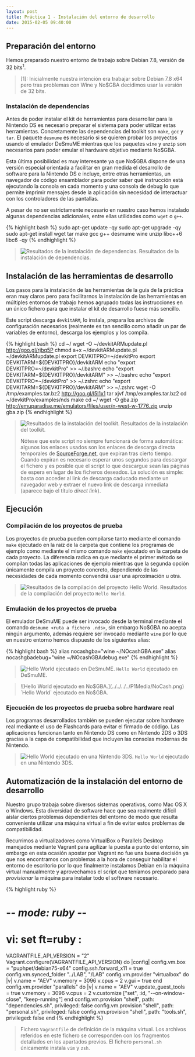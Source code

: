 ```yaml
---
layout: post
title: Práctica 1 - Instalación del entorno de desarrollo
date: 2015-02-05 09:40:00
---
```


## Preparación del entorno

Hemos preparado nuestro entorno de trabajo sobre Debian 7.8, versión de
32 bits<sup>1</sup>.

> [1]: Inicialmente nuestra intención era trabajar sobre Debian 7.8 x64
>      pero tras problemas con Wine y No$GBA decidimos usar la versión de
>      32 bits.

### Instalación de dependencias

Antes de poder instalar el kit de herramientas para desarrollar para la
Nintendo DS es necesario preparar el sistema para poder utilizar estas
herramientas. Concretamente las dependencias del toolkit son
`make`, `gcc` y `tar`. El
paquete `desmume` es necesario si se quieren probar los
proyectos usando el emulador DeSmuME mientras que los paquetes
`wine` y `unzip` son necesarios para poder
emular el hardware objetivo mediante No$GBA.

Esta última posibilidad es muy interesante ya que No$GBA dispone de una
versión especial orientada a facilitar en gran medida el desarrollo de
software para la Nintendo DS e incluye, entre otras herramientas, un
navegador de código ensamblador para poder saber qué instrucción está
ejecutando la consola en cada momento y una consola de debug lo que
permite imprimir mensajes desde la aplicación sin necesidad de
interactuar con los controladores de las pantallas.

A pesar de no ser estrictamente necesario en nuestro caso hemos
instalado algunas dependencias adicionales, entre ellas utilidades como
`wget` o `g++`.

{% highlight bash %}
sudo apt-get update -qy
sudo apt-get upgrade -qy
sudo apt-get install wget tar make gcc g++ desmume wine unzip libc++6 libc6 -qy
{% endhighlight %}

> ![Resultados de la instalación de dependencias.](../../../../P1Media/Dependencias.png)
> Resultados de la instalación de dependencias.

## Instalación de las herramientas de desarrollo

Los pasos para la instalación de las herramientas de la guía de la práctica eran muy claros pero para facilitarnos la instalación de las herramientas en múltiples entornos de trabajo hemos agrupado todas las instrucciones en un único fichero para que instalar el kit de desarrollo fuese más sencillo.

Este script descarga `devkitARM`, lo instala, prepara los archivos de configuración necesarios (realmente es tan sencillo como añadir un par de variables de entorno), descarga los ejemplos y los compila.

{% highlight bash %}
cd ~/
wget -O ~/devkitARMupdate.pl http://goo.gl/rjbq5P
chmod a+x ~/devkitARMupdate.pl
~/devkitARMupdate.pl
export DEVKITPRO=~/devkitPro
export DEVKITARM=${DEVKITPRO}/devkitARM
echo "export DEVKITPRO=~/devkitPro" >>  ~/.bashrc
echo "export DEVKITARM=${DEVKITPRO}/devkitARM" >>  ~/.bashrc
echo "export DEVKITPRO=~/devkitPro" >>  ~/.zshrc
echo "export DEVKITARM=${DEVKITPRO}/devkitARM" >>  ~/.zshrc
wget -O /tmp/examples.tar.bz2 http://goo.gl/l5I1x1
tar xjvf /tmp/examples.tar.bz2
cd ~/devkitPro/examples/nds
make
cd ~/
wget -O gba.zip http://emuparadise.me/emulators/files/user/n-west-w-1776.zip
unzip gba.zip
{% endhighlight %}

> ![Resultados de la instalación del toolkit.](../../../../P1Media/Toolkit.png)
> Resultados de la instalación del toolkit.
>
> Nótese que este script no siempre funcionará de forma automática: algunos los enlaces usados son los enlaces de descarga directa temporales de [SourceForge.net](http://sourceforge.net), que expiran tras cierto tiempo. Cuando expiran es necesario esperar unos segundos para descargar el fichero y es posible que el script lo que descargue sean las páginas de espera en lugar de los ficheros deseados. La solución es simple: basta con acceder al link de descarga caducado mediante un navegador web y extraer el nuevo link de descarga inmediata (aparece bajo el título *direct link*).

## Ejecución

### Compilación de los proyectos de prueba

Los proyectos de prueba pueden compilarse tanto mediante el comando `make` ejecutado en la raíz de la carpeta que contiene los programas de ejemplo como mediante el mismo comando `make` ejecutado en la carpeta de cada proyecto. La diferencia radica en que mediante el primer método se compilan todas las aplicaciones de ejemplo mientras que la segunda opción únicamente compila un proyecto concreto, dependiendo de las necesidades de cada momento convendrá usar una aproximación u otra.

> ![Resultados de la compilación del proyecto Hello World.](../../../../P1Media/Compilado.png)
> Resultados de la compilación del proyecto `Hello World`.

### Emulación de los proyectos de prueba

El emulador DeSmuME puede ser invocado desde la terminal mediante el comando `desmume <ruta a fichero .nds>`, sin embargo No$GBA no acepta ningún argumento, además requiere ser invocado mediante `wine` por lo que en nuestro entorno hemos dispuesto de los siguientes alias:

{% highlight bash %}
alias nocashgba="wine ~/NOcashGBA.exe"
alias nocashgbadebug="wine ~/NOcashGBAdebug.exe"
{% endhighlight %}

> ![Hello World ejecutado en DeSmuME.](../../../../P1Media/DeSmuME.png)
> `Hello World` ejecutado en DeSmuME.

> ![Hello World ejecutado en No$GBA.](../../../../P1Media/NoCash.png)
> `Hello World` ejecutado en No$GBA.

### Ejecución de los proyectos de prueba sobre hardware real

Los programas desarrollados también se pueden ejecutar sobre hardware real mediante el uso de Flashcards para evitar el firmado de código. Las aplicaciones funcionan tanto en Nintendo DS como en Nintendo 2DS o 3DS gracias a la capa de compatibilidad que incluyen las consolas modernas de Nintendo.

> ![Hello World ejecutado en una Nintendo 3DS.](../../../../P1Media/3DS.jpg)
> `Hello World` ejecutado en una Nintendo 3DS.

## Automatización de la instalación del entorno de desarrollo

Nuestro grupo trabaja sobre diversos sistemas operativos, como Mac OS X o Windows. Esta diversidad de software hace que sea realmente difícil aislar ciertos problemas dependientes del entorno de modo que resulta conveniente utilizar una máquina virtual a fin de evitar estos problemas de compatibilidad.

Recurrimos a virtualizadores como VirtualBox o Parallels Desktop manejados mediante Vagrant para agilizar la puesta a punto del entorno, sin embargo en esta ocasión apostar por Vagrant no fue una buena decisión ya que nos encontramos con problemas a la hora de conseguir habilitar el entorno de escritorio por lo que finalmente instalamos Debian en la máquina virtual manualmente y aprovechamos el script que teníamos preparado para *provisionar* la máquina para instalar todo el software necesario.

{% highlight ruby %}
# -*- mode: ruby -*-
# vi: set ft=ruby :
VAGRANTFILE_API_VERSION = "2"
Vagrant.configure(VAGRANTFILE_API_VERSION) do |config|
  config.vm.box = "puphpet/debian75-x64"
  config.ssh.forward_x11 = true
  config.vm.synced_folder "../LAB", "/LAB"
  config.vm.provider "virtualbox" do |v|
    v.name = "AEV"
    v.memory = 3096
    v.cpus = 2
    v.gui = true
  end
  config.vm.provider "parallels" do |v|
    v.name = "AEV"
    v.update_guest_tools = true
    v.memory = 3096
    v.cpus = 2
    v.customize ["set", :id, "--on-window-close", "keep-running"]
  end
  config.vm.provision "shell", path: "dependencies.sh", privileged: false
  config.vm.provision "shell", path: "personal.sh", privileged: false
  config.vm.provision "shell", path: "tools.sh", privileged: false
end
{% endhighlight %}

> Fichero `Vagrantfile` de definición de la máquina virtual. Los archivos referidos en este fichero se corresponden con los fragmentos detallados en los apartados previos. El fichero `personal.sh` únicamente instala `vim` y `zsh`.
